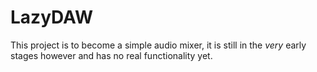 # LazyDAW
This project is to become a simple audio mixer, it is still in the *very* early stages however and has no real functionality yet.
